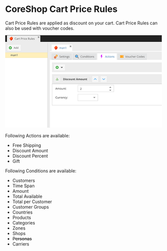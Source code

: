 # CoreShop Cart Price Rules

Cart Price Rules are applied as discount on your cart. Cart Price Rules can also be used with voucher codes.

![Cart Price Rules](img/cart-pricerule.png)

Following Actions are available:
 - Free Shipping
 - Discount Amount
 - Discount Percent
 - Gift

Following Conditions are available:
 - Customers
 - Time Span
 - Amount
 - Total Available
 - Total per Customer
 - Customer Groups
 - Countries
 - Products
 - Categories
 - Zones
 - Shops
 - ~~Personas~~
 - Carriers

